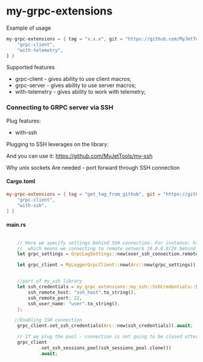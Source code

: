 # my-grpc-extensions

Example of usage


```rust
my-grpc-extensions = { tag = "x.x.x", git = "https://github.com/MyJetTools/my-grpc-extensions.git", features = [
    "grpc-client",
    "with-telemetry",
] }

```


Supported features
* grpc-client - gives ability to use client macros;
* grpc-server - gives ability to use server macros;
* with-telemetry - gives ability to work with telemetry;



### Connecting to GRPC server via SSH


Plug features:
* with-ssh

Plugging to SSH leverages on the library: 

And you can use it: https://github.com/MyJetTools/my-ssh

Why unix sockets Are needed - port forward through SSH connection


#### Cargo.toml
```toml
my-grpc-extensions = { tag = "get_tag_from_github", git = "https://github.com/MyJetTools/my-grpc-extensions.git", features = [
    "grpc-client",
    "with-ssh",
] }

```

#### main.rs
```rust

    // Here we specify settings behind SSH connection. For instance: http://10.0.0.1:5051 
    //  which means we connecting to remote network 10.0.0.0/24 behind SSH connection.
    let grpc_settings = GrpcLogSettings::new(over_ssh_connection.remote_resource_string);

    let grpc_client = MyLoggerGrpcClient::new(Arc::new(grpc_settings));


    //part of my_ssh library
    let ssh_credentials = my_grpc_extensions::my_ssh::SshCredentials::SshAgent{
        ssh_remote_host: "ssh_host".to_string(),
        ssh_remote_port: 22,
        ssh_user_name: "user".to_string(),
    };

   //Enabling SSH connection
    grpc_client.set_ssh_credentials(Arc::new(ssh_credentials)).await;

    // If we plug the pool - connection is not going to be closed after each request;
    grpc_client
            .set_ssh_sessions_pool(ssh_sessions_pool.clone())
            .await;

```

